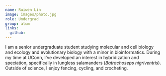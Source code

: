 ```yaml
---
name: Ruiwen Lin
image: images/photo.jpg
role: Undergrad
group: alum
links:
  github:
---
```


I am a senior undergraduate student studying molecular and cell biology and ecology and evolutionary biology with a minor in bioinformatics. During my time at UConn, I've developed an interest in hybridization and speciation, specifically in lungless salamanders (<i>Batrachoseps nigriventris</i>). 
Outside of science, I enjoy fencing, cycling, and crocheting.
